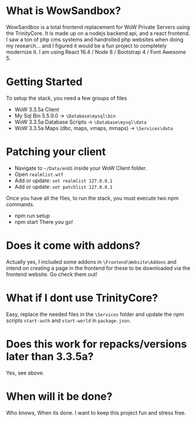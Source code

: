 # What is WowSandbox?
WowSandbox is a total frontend replacement for WoW Private Servers using the TrinityCore. It is made up on a nodejs backend api, and a react frontend. I saw a ton of php cms systems and handrolled php websites when doing my research... and I figured it would be a fun project to completely modernize it.  I am using React 16.4 / Node 8 / Bootstrap 4 / Font Awesome 5.

# Getting Started
To setup the stack, you need a few groups of files
* WoW 3.3.5a Client
* My Sql Bin 5.5.9.0 -> `\Database\mysql\bin`
* WoW 3.3.5a Database Scripts -> `\Database\mysql\data`
* WoW 3.3.5a Maps (dbc, maps, vmaps, mmaps) -> `\Services\data`

# Patching your client
* Navigate to `~/Data/enUS` inside your WoW Client folder.
* Open `realmlist.wtf`
* Add or update: `set realmlist 127.0.0.1`
* Add or update: `set patchlist 127.0.0.1`

Once you have all the files, to run the stack, you must execute two npm commands.
* npm run setup
* npm start
There you go!

# Does it come with addons?
Actually yes, I included some addons in `\Frontend\Website\Addons` and intend on creating a page in the frontend for these to be downloaded via the frontend website. Go check them out!

# What if I dont use TrinityCore?
Easy, replace the needed files in the `\Services` folder and update the npm scripts `start-auth` and  `start-world` in `package.json`.

# Does this work for repacks/versions later than 3.3.5a?
Yes, see above.

# When will it be done?
Who knows, When its done. I want to keep this project fun and stress free.